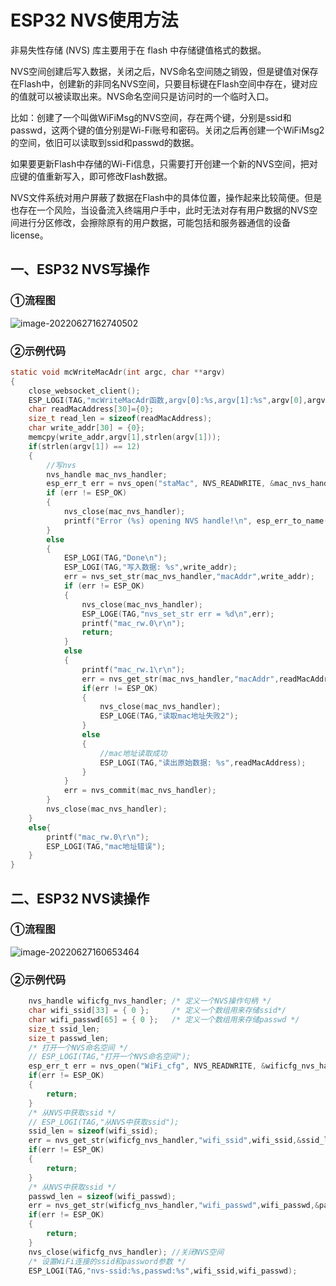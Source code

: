 # ESP32 NVS使用方法

非易失性存储 (NVS) 库主要用于在 flash 中存储键值格式的数据。

NVS空间创建后写入数据，关闭之后，NVS命名空间随之销毁，但是键值对保存在Flash中，创建新的非同名NVS空间，只要目标键在Flash空间中存在，键对应的值就可以被读取出来。NVS命名空间只是访问时的一个临时入口。

比如：创建了一个叫做WiFiMsg的NVS空间，存在两个键，分别是ssid和passwd，这两个键的值分别是Wi-Fi账号和密码。关闭之后再创建一个WiFiMsg2的空间，依旧可以读取到ssid和passwd的数据。

如果要更新Flash中存储的Wi-Fi信息，只需要打开创建一个新的NVS空间，把对应键的值重新写入，即可修改Flash数据。

NVS文件系统对用户屏蔽了数据在Flash中的具体位置，操作起来比较简便。但是也存在一个风险，当设备流入终端用户手中，此时无法对存有用户数据的NVS空间进行分区修改，会擦除原有的用户数据，可能包括和服务器通信的设备license。

## 一、ESP32 NVS写操作

### ①流程图

 ![image-20220627162740502](https://pic-1304959529.cos.ap-guangzhou.myqcloud.com/DB/image-20220627162740502.png)

### ②示例代码

```C
static void mcWriteMacAdr(int argc, char **argv)
{
    close_websocket_client();
    ESP_LOGI(TAG,"mcWriteMacAdr函数,argv[0]:%s,argv[1]:%s",argv[0],argv[1]);
    char readMacAddress[30]={0};
    size_t read_len = sizeof(readMacAddress);
    char write_addr[30] = {0};
    memcpy(write_addr,argv[1],strlen(argv[1]));
    if(strlen(argv[1]) == 12)
    {
        //写nvs
        nvs_handle mac_nvs_handler; 
        esp_err_t err = nvs_open("staMac", NVS_READWRITE, &mac_nvs_handler);
        if (err != ESP_OK)
        {
            nvs_close(mac_nvs_handler);
            printf("Error (%s) opening NVS handle!\n", esp_err_to_name(err));
        }
        else
        {
            ESP_LOGI(TAG,"Done\n");
            ESP_LOGI(TAG,"写入数据: %s",write_addr);
            err = nvs_set_str(mac_nvs_handler,"macAddr",write_addr);
            if (err != ESP_OK)
            {
                nvs_close(mac_nvs_handler);
                ESP_LOGE(TAG,"nvs_set_str err = %d\n",err);
                printf("mac_rw.0\r\n");
                return;
            }
            else
            {
                printf("mac_rw.1\r\n");
                err = nvs_get_str(mac_nvs_handler,"macAddr",readMacAddress,&read_len);
                if(err != ESP_OK)
                {
                    nvs_close(mac_nvs_handler);
                    ESP_LOGE(TAG,"读取mac地址失败2");
                }
                else
                {
                    //mac地址读取成功
                    ESP_LOGI(TAG,"读出原始数据: %s",readMacAddress);
                }
            }
            err = nvs_commit(mac_nvs_handler);
        }
        nvs_close(mac_nvs_handler);
    }
    else{
        printf("mac_rw.0\r\n");
        ESP_LOGI(TAG,"mac地址错误");
    }
}
```





## 二、ESP32 NVS读操作

### ①流程图

 ![image-20220627160653464](https://pic-1304959529.cos.ap-guangzhou.myqcloud.com/DB/image-20220627160653464.png)



### ②示例代码

```C
    nvs_handle wificfg_nvs_handler; /* 定义一个NVS操作句柄 */
    char wifi_ssid[33] = { 0 };     /* 定义一个数组用来存储ssid*/
    char wifi_passwd[65] = { 0 };   /* 定义一个数组用来存储passwd */
    size_t ssid_len;
    size_t passwd_len;
    /* 打开一个NVS命名空间 */
    // ESP_LOGI(TAG,"打开一个NVS命名空间");
    esp_err_t err = nvs_open("WiFi_cfg", NVS_READWRITE, &wificfg_nvs_handler);
    if(err != ESP_OK)
    {
        return;
    }
    /* 从NVS中获取ssid */
    // ESP_LOGI(TAG,"从NVS中获取ssid");
    ssid_len = sizeof(wifi_ssid);
    err = nvs_get_str(wificfg_nvs_handler,"wifi_ssid",wifi_ssid,&ssid_len);
    if(err != ESP_OK)
    {
        return;
    }
    /* 从NVS中获取ssid */
    passwd_len = sizeof(wifi_passwd);
    err = nvs_get_str(wificfg_nvs_handler,"wifi_passwd",wifi_passwd,&passwd_len);
    if(err != ESP_OK)
    {
        return;
    }
    nvs_close(wificfg_nvs_handler); //关闭NVS空间
    /* 设置WiFi连接的ssid和password参数 */
    ESP_LOGI(TAG,"nvs-ssid:%s,passwd:%s",wifi_ssid,wifi_passwd);
```




